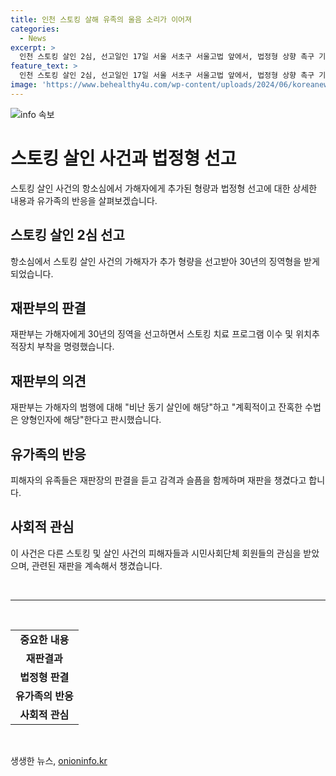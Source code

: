 ```yaml
---
title: 인천 스토킹 살해 유족의 울음 소리가 이어져
categories:
  - News
excerpt: >
  인천 스토킹 살인 2심, 선고일인 17일 서울 서초구 서울고법 앞에서, 법정형 상향 촉구 기자회견 진행. 스토킹 살해한 남성, 징역 5년 추가 선고로 촉구. 대법원 양형기준 종합 결과, 원심 25년형은 부당하다고 양형이유 밝혀. A씨의 유족 등 다수의 관심을 받은 인천 스토킹 살인 사건, 재판부는 엄벌을 요구하는 반성문 5차례 제출한 가해자의 처벌을 강조했다.
feature_text: >
  인천 스토킹 살인 2심, 선고일인 17일 서울 서초구 서울고법 앞에서, 법정형 상향 촉구 기자회견 진행. 스토킹 살해한 남성, 징역 5년 추가 선고로 촉구. 대법원 양형기준 종합 결과, 원심 25년형은 부당하다고 양형이유 밝혀. A씨의 유족 등 다수의 관심을 받은 인천 스토킹 살인 사건, 재판부는 엄벌을 요구하는 반성문 5차례 제출한 가해자의 처벌을 강조했다.
image: 'https://www.behealthy4u.com/wp-content/uploads/2024/06/koreanews.jpg'
---
```


<p><img src="https://www.behealthy4u.com/wp-content/uploads/2024/06/koreanews.jpg" alt="info 속보" /></p>

<h1>스토킹 살인 사건과 법정형 선고</h1>

<p data-ke-size="size16">스토킹 살인 사건의 항소심에서 가해자에게 추가된 형량과 법정형 선고에 대한 상세한 내용과 유가족의 반응을 살펴보겠습니다.</p>

<h2 data-ke-size="size26">스토킹 살인 2심 선고</h2>

<p data-ke-size="size16">항소심에서 스토킹 살인 사건의 가해자가 추가 형량을 선고받아 30년의 징역형을 받게 되었습니다.</p>

<h2 data-ke-size="size26">재판부의 판결</h2>

<p data-ke-size="size16">재판부는 가해자에게 30년의 징역을 선고하면서 스토킹 치료 프로그램 이수 및 위치추적장치 부착을 명령했습니다.</p>

<h2 data-ke-size="size26">재판부의 의견</h2>

<p data-ke-size="size16">재판부는 가해자의 범행에 대해 "비난 동기 살인에 해당"하고 "계획적이고 잔혹한 수법은 양형인자에 해당"한다고 판시했습니다.</p>

<h2 data-ke-size="size26">유가족의 반응</h2>

<p data-ke-size="size16">피해자의 유족들은 재판장의 판결을 듣고 감격과 슬픔을 함께하며 재판을 챙겼다고 합니다.</p>

<h2 data-ke-size="size26">사회적 관심</h2>

<p data-ke-size="size16">이 사건은 다른 스토킹 및 살인 사건의 피해자들과 시민사회단체 회원들의 관심을 받았으며, 관련된 재판을 계속해서 챙겼습니다.</p>

<p data-ke-size="size16">&nbsp;</p>

<hr>

<p data-ke-size="size16">&nbsp;</p>

<table>
    <tbody>
        <tr>
            <td style="text-align: center; height: 17px;"><b>중요한 내용</b></td>
        </tr>
        <tr>
            <td style="text-align: center; height: 17px;"><b>재판결과</b></td>
        </tr>
        <tr>
            <td style="text-align: center; height: 17px;"><b>법정형 판결</b></td>
        </tr>
        <tr>
            <td style="text-align: center; height: 17px;"><b>유가족의 반응</b></td>
        </tr>
        <tr>
            <td style="text-align: center; height: 17px;"><b>사회적 관심</b></td>
        </tr>
    </tbody>
</table>

<p data-ke-size="size16">&nbsp;</p>
생생한 뉴스, <a href="https://onioninfo.kr" rel="dofollow">onioninfo.kr</a>


